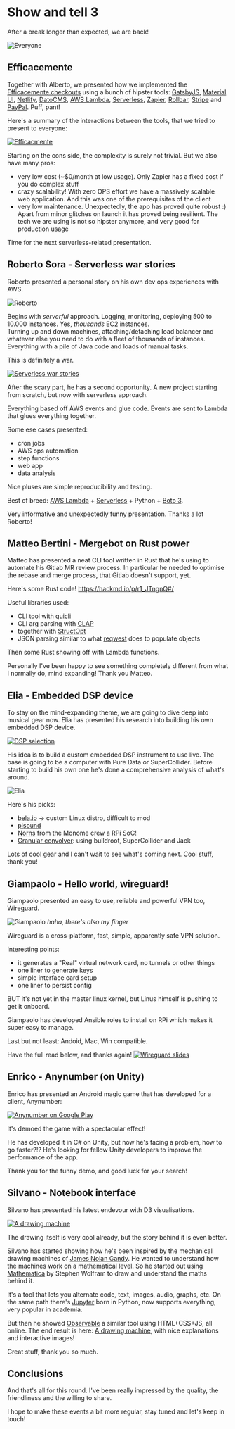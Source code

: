 # Show and tell 3

After a break longer than expected, we are back!

![Everyone](assets/st3-everyone.jpg)


## Efficacemente
Together with Alberto, we presented how we implemented the [Efficacemente checkouts](https://checkout-sm2.efficacemente.com/) using a bunch of hipster tools: [GatsbyJS](https://www.gatsbyjs.org/), [Material UI](https://material-ui.com/), [Netlify](https://www.netlify.com/), [DatoCMS](https://www.datocms.com/), [AWS Lambda](https://aws.amazon.com/lambda/), [Serverless](https://serverless.com/), [Zapier](https://zapier.com/), [Rollbar](https://rollbar.com/), [Stripe](https://stripe.com/) and [PayPal](https://www.paypal.com/). Puff, pant!

Here's a summary of the interactions between the tools, that we tried to present to everyone:

[![Efficacmente](assets/st3-efficacemente.png)](assets/st3-efficacemente.pdf)

Starting on the cons side, the complexity is surely not trivial. But we also have many pros:
- very low cost (~$0/month at low usage). Only Zapier has a fixed cost if you do complex stuff
- crazy scalability! With zero OPS effort we have a massively scalable web application. And this was one of the prerequisites of the client
- very low maintenance. Unexpectedly, the app has proved quite robust :) Apart from minor glitches on launch it has proved being resilient. The tech we are using is not so hipster anymore, and very good for production usage

Time for the next serverless-related presentation.


## Roberto Sora - Serverless war stories

Roberto presented a personal story on his own dev ops experiences with AWS.

![Roberto](assets/st3-roberto.jpg)

Begins with _serverful_ approach.
Logging, monitoring, deploying 500 to 10.000 instances. Yes, _thousands_ EC2 instances.  
Turning up and down machines, attaching/detaching load balancer and whatever else you need to do with a fleet of thousands of instances.  
Everything with a pile of Java code and loads of manual tasks.

This is definitely a war.

[![Serverless war stories](assets/st3-serverless-war.png)](assets/st3-serverless-war.pdf)

After the scary part, he has a second opportunity. A new project starting from scratch, but now with serverless approach.

Everything based off AWS events and glue code. Events are sent to Lambda that glues everything together.

Some ese cases presented:
- cron jobs
- AWS ops automation
- step functions
- web app
- data analysis

Nice pluses are simple reproducibility and testing.

Best of breed: [AWS Lambda](https://aws.amazon.com/lambda/) + [Serverless](https://serverless.com/) + Python + [Boto 3](https://github.com/boto/boto3).

Very informative and unexpectedly funny presentation. Thanks a lot Roberto!


## Matteo Bertini - Mergebot on Rust power
Matteo has presented a neat CLI tool written in Rust that he's using to automate his Gitlab MR review process. In particular he needed to optimise the rebase and merge process, that Gitlab doesn't support, yet.

Here's some Rust code! https://hackmd.io/p/r1_JTngnQ#/

Useful libraries used:
- CLI tool with [quicli](https://github.com/killercup/quicli)
- CLI arg parsing with [CLAP](https://clap.rs/)
- together with [StructOpt](https://github.com/TeXitoi/structopt)
- JSON parsing similar to what [reqwest](https://github.com/ded/reqwest) does to populate objects

Then some Rust showing off with Lambda functions.

Personally I've been happy to see something completely different from what I normally do, mind expanding! Thank you Matteo.


## Elia - Embedded DSP device
To stay on the mind-expanding theme, we are going to dive deep into musical gear now. Elia has presented his research into building his own embedded DSP device.

[![DSP selection](assets/st3-dsp.jpg)](assets/st3-dsp.pdf)

His idea is to build a custom embedded DSP instrument to use live. The base is going to be a computer with Pure Data or SuperCollider. Before starting to build his own one he's done a comprehensive analysis of what's around.

![Elia](assets/st3-elia.jpg)

Here's his picks:
- [bela.io](http://bela.io/) -> custom Linux distro, difficult to mod
- [pisound](https://blokas.io/pisound/)
- [Norns](https://monome.org/norns/) from the Monome crew a RPi SoC!
- [Granular convolver](http://daily.redbullmusicacademy.com/2018/09/the-granular-convolver): using buildroot, SuperCollider and Jack

Lots of cool gear and I can't wait to see what's coming next. Cool stuff, thank you!


## Giampaolo - Hello world, wireguard!
Giampaolo presented an easy to use, reliable and powerful VPN too, Wireguard.

![Giampaolo](assets/st3-giampaolo.jpg)
*haha, there's also my finger*

Wireguard is a cross-platform, fast, simple, apparently safe VPN solution.

Interesting points:
- it generates a "Real" virtual network card, no tunnels or other things
- one liner to generate keys
- simple interface card setup
- one liner to persist config

BUT it's not yet in the master linux kernel, but Linus himself is pushing to get it onboard.

Giampaolo has developed Ansible roles to install on RPi which makes it super easy to manage.

Last but not least: Andoid, Mac, Win compatible.

Have the full read below, and thanks again!
[![Wireguard slides](assets/st3-wireguard.png)](assets/st3-wireguard.pdf)


## Enrico - Anynumber (on Unity)
Enrico has presented an Android magic game that has developed for a client, Anynumber:

[![Anynumber on Google Play](assets/st3-anynumber.png)](https://play.google.com/store/apps/details?id=media.k52.anynumber)

It's demoed the game with a spectacular effect!

He has developed it in C# on Unity, but now he's facing a problem, how to go faster?!? He's looking for fellow Unity developers to improve the performance of the app.

Thank you for the funny demo, and good luck for your search!


## Silvano - Notebook interface
Silvano has presented his latest endevour with D3 visualisations.

[![A drawing machine](assets/s3-drawing-machine.png)](https://beta.observablehq.com/@sistrall/a-drawing-machine)

The drawing itself is very cool already, but the story behind it is even better.

Silvano has started showing how he's been inspired by the mechanical drawing machines of [James Nolan Gandy](http://www.jamesnolangandy.com/). He wanted to understand how the machines work on a mathematical level. So he started out using [Mathematica](https://www.wolfram.com/mathematica/) by Stephen Wolfram to draw and understand the maths behind it.

It's a tool that lets you alternate code, text, images, audio, graphs, etc. On the same path there's [Jupyter](https://jupyter.org/) born in Python, now supports everything, very popular in academia.

But then he showed [Observable](https://beta.observablehq.com/) a similar tool using HTML+CSS+JS, all online. The end result is here: [A drawing machine](https://beta.observablehq.com/@sistrall/a-drawing-machine), with nice explanations and interactive images!

Great stuff, thank you so much.


## Conclusions
And that's all for this round. I've been really impressed by the quality, the friendliness and the willing to share.

I hope to make these events a bit more regular, stay tuned and let's keep in touch!
